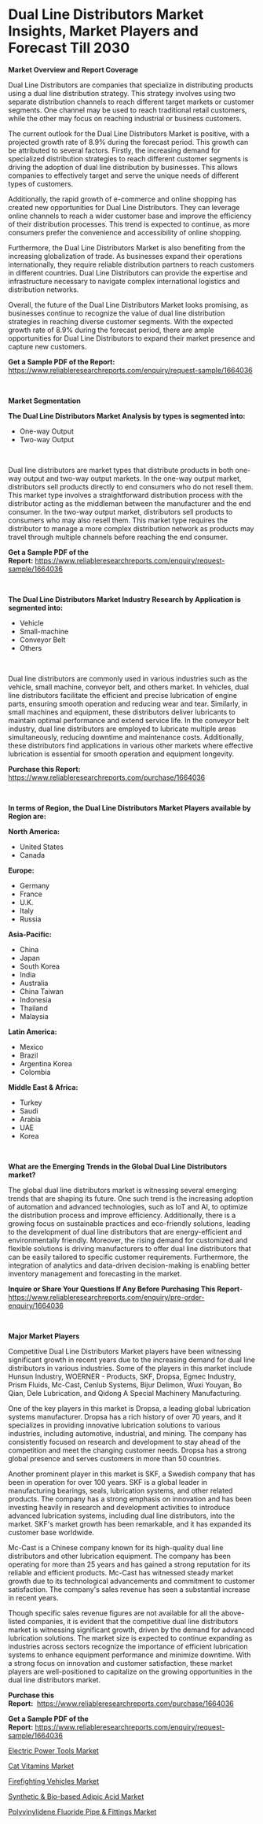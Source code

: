 <p><h1>Dual Line Distributors Market Insights, Market Players and Forecast Till 2030</h1></p><p><strong>Market Overview and Report Coverage</strong></p>
<p><p>Dual Line Distributors are companies that specialize in distributing products using a dual line distribution strategy. This strategy involves using two separate distribution channels to reach different target markets or customer segments. One channel may be used to reach traditional retail customers, while the other may focus on reaching industrial or business customers.</p><p>The current outlook for the Dual Line Distributors Market is positive, with a projected growth rate of 8.9% during the forecast period. This growth can be attributed to several factors. Firstly, the increasing demand for specialized distribution strategies to reach different customer segments is driving the adoption of dual line distribution by businesses. This allows companies to effectively target and serve the unique needs of different types of customers.</p><p>Additionally, the rapid growth of e-commerce and online shopping has created new opportunities for Dual Line Distributors. They can leverage online channels to reach a wider customer base and improve the efficiency of their distribution processes. This trend is expected to continue, as more consumers prefer the convenience and accessibility of online shopping.</p><p>Furthermore, the Dual Line Distributors Market is also benefiting from the increasing globalization of trade. As businesses expand their operations internationally, they require reliable distribution partners to reach customers in different countries. Dual Line Distributors can provide the expertise and infrastructure necessary to navigate complex international logistics and distribution networks.</p><p>Overall, the future of the Dual Line Distributors Market looks promising, as businesses continue to recognize the value of dual line distribution strategies in reaching diverse customer segments. With the expected growth rate of 8.9% during the forecast period, there are ample opportunities for Dual Line Distributors to expand their market presence and capture new customers.</p></p>
<p><strong>Get a Sample PDF of the Report:</strong> <a href="https://www.reliableresearchreports.com/enquiry/request-sample/1664036">https://www.reliableresearchreports.com/enquiry/request-sample/1664036</a></p>
<p>&nbsp;</p>
<p><strong>Market Segmentation</strong></p>
<p><strong>The Dual Line Distributors Market Analysis by types is segmented into:</strong></p>
<p><ul><li>One-way Output</li><li>Two-way Output</li></ul></p>
<p>&nbsp;</p>
<p><p>Dual line distributors are market types that distribute products in both one-way output and two-way output markets. In the one-way output market, distributors sell products directly to end consumers who do not resell them. This market type involves a straightforward distribution process with the distributor acting as the middleman between the manufacturer and the end consumer. In the two-way output market, distributors sell products to consumers who may also resell them. This market type requires the distributor to manage a more complex distribution network as products may travel through multiple channels before reaching the end consumer.</p></p>
<p><strong>Get a Sample PDF of the Report:</strong>&nbsp;<a href="https://www.reliableresearchreports.com/enquiry/request-sample/1664036">https://www.reliableresearchreports.com/enquiry/request-sample/1664036</a></p>
<p>&nbsp;</p>
<p><strong>The Dual Line Distributors Market Industry Research by Application is segmented into:</strong></p>
<p><ul><li>Vehicle</li><li>Small-machine</li><li>Conveyor Belt</li><li>Others</li></ul></p>
<p>&nbsp;</p>
<p><p>Dual line distributors are commonly used in various industries such as the vehicle, small machine, conveyor belt, and others market. In vehicles, dual line distributors facilitate the efficient and precise lubrication of engine parts, ensuring smooth operation and reducing wear and tear. Similarly, in small machines and equipment, these distributors deliver lubricants to maintain optimal performance and extend service life. In the conveyor belt industry, dual line distributors are employed to lubricate multiple areas simultaneously, reducing downtime and maintenance costs. Additionally, these distributors find applications in various other markets where effective lubrication is essential for smooth operation and equipment longevity.</p></p>
<p><strong>Purchase this Report:</strong>&nbsp; <a href="https://www.reliableresearchreports.com/purchase/1664036">https://www.reliableresearchreports.com/purchase/1664036</a></p>
<p>&nbsp;</p>
<p><strong>In terms of Region, the Dual Line Distributors Market Players available by Region are:</strong></p>
<p>
    <p> <strong> North America: </strong>
        <ul>
            <li>United States</li>
            <li>Canada</li>
        </ul>
        </p> 
    <p> <strong> Europe: </strong>
        <ul>
            <li>Germany</li>
            <li>France</li>
            <li>U.K.</li>
            <li>Italy</li>
            <li>Russia</li>
        </ul>
        </p> 
    <p> <strong> Asia-Pacific: </strong>
        <ul>
            <li>China</li>
            <li>Japan</li>
            <li>South Korea</li>
            <li>India</li>
            <li>Australia</li>
            <li>China Taiwan</li>
            <li>Indonesia</li>
            <li>Thailand</li>
            <li>Malaysia</li>
        </ul>
        </p> 
    <p> <strong> Latin America: </strong>
        <ul>
            <li>Mexico</li>
            <li>Brazil</li>
            <li>Argentina Korea</li>
            <li>Colombia</li>
        </ul>
        </p> 
    <p> <strong> Middle East & Africa: </strong>
        <ul>
            <li>Turkey</li>
            <li>Saudi</li>
            <li>Arabia</li>
            <li>UAE</li>
            <li>Korea</li>
        </ul>
    </p>
    </p>
<p>&nbsp;</p>
<p><strong>What are the Emerging Trends in the Global Dual Line Distributors market?</strong></p>
<p><p>The global dual line distributors market is witnessing several emerging trends that are shaping its future. One such trend is the increasing adoption of automation and advanced technologies, such as IoT and AI, to optimize the distribution process and improve efficiency. Additionally, there is a growing focus on sustainable practices and eco-friendly solutions, leading to the development of dual line distributors that are energy-efficient and environmentally friendly. Moreover, the rising demand for customized and flexible solutions is driving manufacturers to offer dual line distributors that can be easily tailored to specific customer requirements. Furthermore, the integration of analytics and data-driven decision-making is enabling better inventory management and forecasting in the market.</p></p>
<p><strong>Inquire or Share Your Questions If Any Before Purchasing This Report</strong>- <a href="https://www.reliableresearchreports.com/enquiry/pre-order-enquiry/1664036">https://www.reliableresearchreports.com/enquiry/pre-order-enquiry/1664036</a></p>
<p>&nbsp;</p>
<p><strong>Major Market Players</strong></p>
<p><p>Competitive Dual Line Distributors Market players have been witnessing significant growth in recent years due to the increasing demand for dual line distributors in various industries. Some of the players in this market include Hunsun Industry, WOERNER - Products, SKF, Dropsa, Egmec Industry, Prism Fluids, Mc-Cast, Cenlub Systems, Bijur Delimon, Wuxi Youyan, Bo Qian, Dele Lubrication, and Qidong A Special Machinery Manufacturing.</p><p>One of the key players in this market is Dropsa, a leading global lubrication systems manufacturer. Dropsa has a rich history of over 70 years, and it specializes in providing innovative lubrication solutions to various industries, including automotive, industrial, and mining. The company has consistently focused on research and development to stay ahead of the competition and meet the changing customer needs. Dropsa has a strong global presence and serves customers in more than 50 countries.</p><p>Another prominent player in this market is SKF, a Swedish company that has been in operation for over 100 years. SKF is a global leader in manufacturing bearings, seals, lubrication systems, and other related products. The company has a strong emphasis on innovation and has been investing heavily in research and development activities to introduce advanced lubrication systems, including dual line distributors, into the market. SKF's market growth has been remarkable, and it has expanded its customer base worldwide.</p><p>Mc-Cast is a Chinese company known for its high-quality dual line distributors and other lubrication equipment. The company has been operating for more than 25 years and has gained a strong reputation for its reliable and efficient products. Mc-Cast has witnessed steady market growth due to its technological advancements and commitment to customer satisfaction. The company's sales revenue has seen a substantial increase in recent years.</p><p>Though specific sales revenue figures are not available for all the above-listed companies, it is evident that the competitive dual line distributors market is witnessing significant growth, driven by the demand for advanced lubrication solutions. The market size is expected to continue expanding as industries across sectors recognize the importance of efficient lubrication systems to enhance equipment performance and minimize downtime. With a strong focus on innovation and customer satisfaction, these market players are well-positioned to capitalize on the growing opportunities in the dual line distributors market.</p></p>
<p><strong>Purchase this Report:</strong>&nbsp;&nbsp;<a href="https://www.reliableresearchreports.com/purchase/1664036">https://www.reliableresearchreports.com/purchase/1664036</a></p>
<p></p>
<p><strong>Get a Sample PDF of the Report:</strong>&nbsp;<a href="https://www.reliableresearchreports.com/enquiry/request-sample/1664036">https://www.reliableresearchreports.com/enquiry/request-sample/1664036</a></p>
<p><p><a href="https://www.linkedin.com/pulse/electric-power-tools-market-research-report-provides-thorough/">Electric Power Tools Market</a></p><p><a href="https://medium.com/@agree.gain.spray/cat-vitamins-market-size-growth-forecast-2023-2030-343a55ce7ff6">Cat Vitamins Market</a></p><p><a href="https://medium.com/@isidrowolff1966/firefighting-vehicles-market-size-growth-forecast-2023-2030-f64563d7b9c4">Firefighting Vehicles Market</a></p><p><a href="https://www.linkedin.com/pulse/synthetic-amp-bio-based-adipic-acid-market-size-growth-forecast/">Synthetic & Bio-based Adipic Acid Market</a></p><p><a href="https://www.linkedin.com/pulse/polyvinylidene-fluoride-pipe-amp-fittings-market-insights/">Polyvinylidene Fluoride Pipe & Fittings Market</a></p></p>